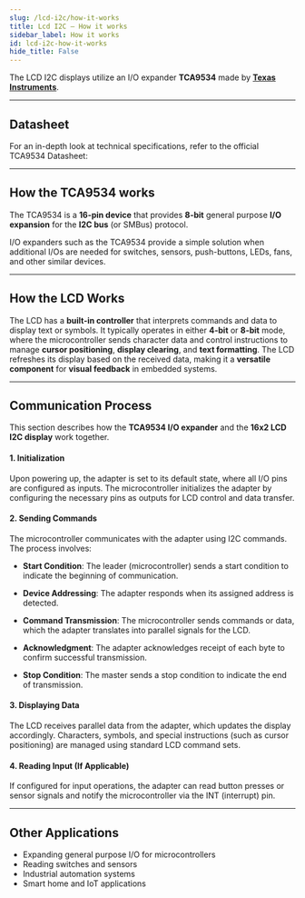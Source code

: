 ```yaml
---
slug: /lcd-i2c/how-it-works 
title: Lcd I2C – How it works
sidebar_label: How it works
id: lcd-i2c-how-it-works 
hide_title: False
---  
```


The LCD I2C displays utilize an I/O expander **TCA9534** made by [**Texas Instruments**](https://www.ti.com/product/TCA9534). 

<CenteredImage src="/img/lcd-i2c/lcd-i2c_onboardd.png" alt="TCA9534 on board" caption="TCA9534 on board" width="500px" />

---

## Datasheet

For an in-depth look at technical specifications, refer to the official TCA9534 Datasheet:  

<QuickLink  
  title="TCA9534 Datasheet"  
  description="Detailed technical documentation for the TCA9534"  
  url="https://soldered.com/productdata/2022/03/Soldered_tca9534_datasheet.pdf"  
/>  

---

## How the TCA9534 works

The TCA9534 is a **16-pin device** that provides **8-bit** general purpose **I/O expansion** for the **I2C bus** (or SMBus) protocol.

I/O expanders such as the TCA9534 provide a simple solution when additional I/Os are needed for switches, sensors, push-buttons, LEDs, fans, and other similar devices.

<CenteredImage src="/img/lcd-i2c/tca_schematic.png" alt="tca schematic" caption="TCA9534 simplified schematic" width="500px" />

---

## How the LCD Works

The LCD has a **built-in controller** that interprets commands and data to display text or symbols. It typically operates in either **4-bit** or **8-bit** mode, where the microcontroller sends character data and control instructions to manage **cursor positioning**, **display clearing**, and **text formatting**. The LCD refreshes its display based on the received data, making it a **versatile component** for **visual feedback** in embedded systems.

<CenteredImage src="/img/lcd-i2c/333171.png" alt="lcd pic" caption="LCD I2C display" width="400px" />

---

## Communication Process

This section describes how the **TCA9534 I/O expander** and the **16x2 LCD I2C display** work together.

#### 1. Initialization

Upon powering up, the adapter is set to its default state, where all I/O pins are configured as inputs. The microcontroller initializes the adapter by configuring the necessary pins as outputs for LCD control and data transfer.

#### 2. Sending Commands

The microcontroller communicates with the adapter using I2C commands. The process involves:

- **Start Condition**: The leader (microcontroller) sends a start condition to indicate the beginning of communication.

- **Device Addressing**: The adapter responds when its assigned address is detected.

- **Command Transmission**: The microcontroller sends commands or data, which the adapter translates into parallel signals for the LCD.

- **Acknowledgment**: The adapter acknowledges receipt of each byte to confirm successful transmission.

- **Stop Condition**: The master sends a stop condition to indicate the end of transmission.

#### 3. Displaying Data

The LCD receives parallel data from the adapter, which updates the display accordingly. Characters, symbols, and special instructions (such as cursor positioning) are managed using standard LCD command sets.

<CenteredImage src="/img/lcd-i2c/lcd_displaying_data.png" alt="lcd data display" caption="LCD character patterns" width="600px" />

#### 4. Reading Input (If Applicable)

If configured for input operations, the adapter can read button presses or sensor signals and notify the microcontroller via the INT (interrupt) pin.

---

## Other Applications

- Expanding general purpose I/O for microcontrollers
- Reading switches and sensors
- Industrial automation systems
- Smart home and IoT applications